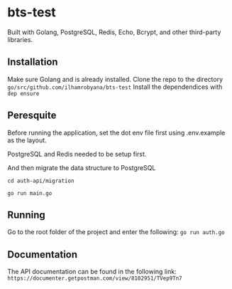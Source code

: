 # bts-test
Built with Golang, PostgreSQL, Redis, Echo, Bcrypt, and other third-party libraries.
## Installation
Make sure Golang and is already installed.
Clone the repo to the directory ```go/src/github.com/ilhamrobyana/bts-test```
Install the dependendices with ```dep ensure```
## Peresquite
Before running the application, set the dot env file first using .env.example as the layout.

PostgreSQL and Redis needed to be setup first.

And then migrate the data structure to PostgreSQL

```cd auth-api/migration```

```go run main.go```

## Running
Go to the root folder of the project and enter the following:
```go run auth.go```

## Documentation
The API documentation can be found in the following link:
```https://documenter.getpostman.com/view/8102951/TVep9Tn7```
